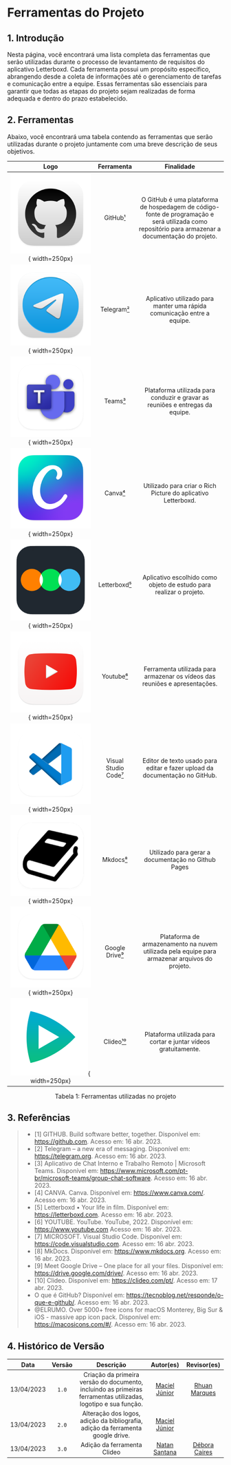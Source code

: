 # Ferramentas do Projeto

## 1. Introdução

Nesta página, você encontrará uma lista completa das ferramentas que serão utilizadas durante o processo de levantamento de requisitos do aplicativo Letterboxd. Cada ferramenta possui um propósito específico, abrangendo desde a coleta de informações até o gerenciamento de tarefas e comunicação entre a equipe. Essas ferramentas são essenciais para garantir que todas as etapas do projeto sejam realizadas de forma adequada e dentro do prazo estabelecido.

## 2. Ferramentas

Abaixo, você encontrará uma tabela contendo as ferramentas que serão utilizadas durante o projeto juntamente com uma breve descrição de seus objetivos.

|                                      Logo                                       |           Ferramenta            |                                                                     Finalidade                                                                     |
| :-----------------------------------------------------------------------------: | :-----------------------------: | :------------------------------------------------------------------------------------------------------------------------------------------------: |
|            ![Logo GitHub](../assets/logo-git-hub.png){ width=250px}             |       GitHub[¹](#ancora1)       | O GitHub é uma plataforma de hospedagem de código-fonte de programação e será utilizada como repositório para armazenar a documentação do projeto. |
|           ![Logo Telegram](../assets/logo-telegram.png){ width=250px}           |      Telegram[²](#ancora2)      |                                      Aplicativo utilizado para manter uma rápida comunicação entre a equipe.                                       |
|              ![Logo Teams](../assets/logo-teams.png){ width=250px}              |       Teams[³](#ancora3)        |                                   Plataforma utilizada para conduzir e gravar as reuniões e entregas da equipe.                                    |
|              ![Logo Canva](../assets/logo-canva.png){ width=250px}              |       Canva[⁴](#ancora4)        |                                           Utilizado para criar o Rich Picture do aplicativo Letterboxd.                                            |
|         ![Logo Letterboxd](../assets/logo-letterboxd.png){ width=250px}         |     Letterboxd[⁵](#ancora5)     |                                        Aplicativo escolhido como objeto de estudo para realizar o projeto.                                         |
|            ![Logo Youtube](../assets/logo-yotube.png){ width=250px}             |      Youtube[⁶](#ancora6)       |                                    Ferramenta utilizada para armazenar os vídeos das reuniões e apresentações.                                     |
| ![Logo Visual Studio Code](../assets/logo-visual-studio-code.png){ width=250px} | Visual Studio Code[⁷](#ancora7) |                                    Editor de texto usado para editar e fazer upload da documentação no GitHub.                                     |
|             ![Logo Mkdocs](../assets/logo-mkdocs.png){ width=250px}             |       Mkdocs[⁸](#ancora8)       |                                                Utilizado para gerar a documentação no Github Pages                                                 |
|       ![Logo Google Drive](../assets/logo-google-drive.png){ width=250px}       |    Google Drive[⁹](#ancora9)    |                           Plataforma de armazenamento na nuvem utilizada pela equipe para armazenar arquivos do projeto.                           |
|             ![Logo Clideo](../assets/logo-clideo.png){ width=250px}             |      Clideo[¹⁰](#ancora10)      |                                          Plataforma utilizada para cortar e juntar vídeos gratuitamente.                                           |

<div style="text-align: center">
<p>Tabela 1: Ferramentas utilizadas no projeto</p>
</div>

## 3. Referências

> - <a id="ancora1"></a>[1] GITHUB. Build software better, together. Disponível em: <https://github.com>. Acesso em: 16 abr. 2023.
> - <a id="ancora2"></a>[2] Telegram – a new era of messaging. Disponível em: <https://telegram.org>. Acesso em: 16 abr. 2023.
> - <a id="ancora3"></a>[3] Aplicativo de Chat Interno e Trabalho Remoto | Microsoft Teams. Disponível em: <https://www.microsoft.com/pt-br/microsoft-teams/group-chat-software>. Acesso em: 16 abr. 2023.
> - <a id="ancora4"></a>[4] CANVA. Canva. Disponível em: <https://www.canva.com/>. Acesso em: 16 abr. 2023.
> - <a id="ancora5"></a>[5] Letterboxd • Your life in film. Disponível em: <https://letterboxd.com>. Acesso em: 16 abr. 2023.
> - <a id="ancora6"></a>[6] YOUTUBE. YouTube. YouTube, 2022. Disponível em: <https://www.youtube.com> Acesso em: 16 abr. 2023.
> - <a id="ancora7"></a>[7] MICROSOFT. Visual Studio Code. Disponível em: <https://code.visualstudio.com>. Acesso em: 16 abr. 2023.
> - <a id="ancora8"></a>[8] MkDocs. Disponível em: <https://www.mkdocs.org>. Acesso em: 16 abr. 2023.
> - <a id="ancora9"></a>[9] Meet Google Drive – One place for all your files. Disponível em: <https://drive.google.com/drive/>. Acesso em: 16 abr. 2023.
> - <a id="ancora10"></a>[10] Clideo. Disponível em: <https://clideo.com/pt/>. Acesso em: 17 abr. 2023.
> - <a></a>O que é GitHub? Disponível em: <https://tecnoblog.net/responde/o-que-e-github/>. Acesso em: 16 abr. 2023.
> - <a></a>@ELRUMO. Over 5000+ free icons for macOS Monterey, Big Sur & iOS - massive app icon pack. Disponível em: <https://macosicons.com/#/>. Acesso em: 16 abr. 2023.

## 4. Histórico de Versão

|    Data    | Versão |                                                   Descrição                                                    |                      Autor(es)                      |                 Revisor(es)                 |
| :--------: | :----: | :------------------------------------------------------------------------------------------------------------: | :-------------------------------------------------: | :-----------------------------------------: |
| 13/04/2023 |  `1.0`   | Criação da primeira versão do documento, incluindo as primeiras ferramentas utilizadas, logotipo e sua função. | [Maciel Júnior](https://github.com/macieljuniormax) | [Rhuan Marques](https://github.com/RhuanMr) |
| 13/04/2023 |  `2.0`   |                Alteração dos logos, adição da bibliografia, adição da ferramenta google drive.                 | [Maciel Júnior](https://github.com/macieljuniormax) |                                             |
| 13/04/2023 |  `3.0`   |                Adição da ferramenta Clideo                 | [Natan Santana](https://github.com/Neitan2001) |   [Débora Caires](https://github.com/deboracaires)                                          |

